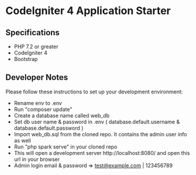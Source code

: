 # CodeIgniter 4 Application Starter

## Specifications

- PHP 7.2 or greater
- CodeIgniter 4
- Bootstrap

## Developer Notes

Please follow these instructions to set up your development environment:

- Rename env to .env
- Run "composer update"
- Create a database name called web_db
- Set db user name & password in .env ( database.default.username & database.default.password )
- Import web_db.sql from the cloned repo. It contains the admin user info as well
- Run "php spark serve" in your cloned repo
- This will open a development server http://localhost:8080/ and open this url in your browser
- Admin login email & password => test@example.com | 123456789
